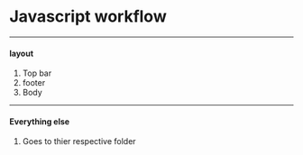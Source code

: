 
<h1>Javascript workflow</h1>



<hr>
<h4>layout</h4>
<ol>
  <li>Top bar</li>
  <li>footer</li>
  <li>Body</li>
</ol>

<hr>
<h4>Everything else</h4>
<ol>
  <li>Goes to thier respective folder</li>
</ol>
